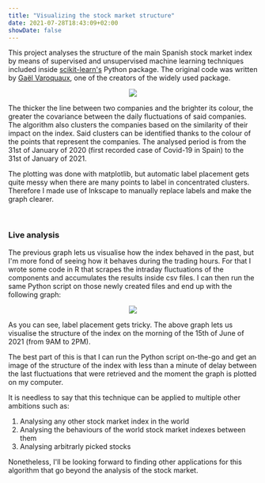 ```yaml
---
title: "Visualizing the stock market structure"
date: 2021-07-28T18:43:09+02:00
showDate: false
---
```

This project analyses the structure of the main Spanish stock market index by means of supervised and unsupervised machine learning techniques included inside [scikit-learn's](https://scikit-learn.org/stable/auto_examples/applications/plot_stock_market.html#sphx-glr-auto-examples-applications-plot-stock-market-py "Check scikit-learn's website") Python package. The original code was written by [Gaël Varoquaux](http://gael-varoquaux.info/about.html "Check Gaël's website"), one of the creators of the widely used package.

<center>
<img src="/ibex_1_year.svg"/>
</center>

The thicker the line between two companies and the brighter its colour, the greater the covariance between the daily fluctuations of said companies. The algorithm also clusters the companies based on the similarity of their impact on the index. Said clusters can be identified thanks to the colour of the points that represent the companies. The analysed period is from the 31st of January of 2020 (first recorded case of Covid-19 in Spain) to the 31st of January of 2021.

The plotting was done with matplotlib, but automatic label placement gets quite messy when there are many points to label in concentrated clusters. Therefore I made use of Inkscape to manually replace labels and make the graph clearer.
<p>&nbsp;</p>

### Live analysis

The previous graph lets us visualise how the index behaved in the past, but I'm more fond of seeing how it behaves during the trading hours. For that I wrote some code in R that scrapes the intraday fluctuations of the components and accumulates the results inside csv files. I can then run the same Python script on those newly created files and end up with the following graph:

<center>
<img src="/ibex_15_jun.svg"/>
</center>

As you can see, label placement gets tricky. The above graph lets us visualise the structure of the index on the morning of the 15th of June of 2021 (from 9AM to 2PM).

The best part of this is that I can run the Python script on-the-go and get an image of the structure of the index with less than a minute of delay between the last fluctuations that were retrieved and the moment the graph is plotted on my computer.

It is needless to say that this technique can be applied to multiple other ambitions such as:

1.  Analysing any other stock market index in the world
2.  Analysing the behaviours of the world stock market indexes between them
3.  Analysing arbitrarly picked stocks

Nonetheless, I'll be looking forward to finding other applications for this algorithm that go beyond the analysis of the stock market.

